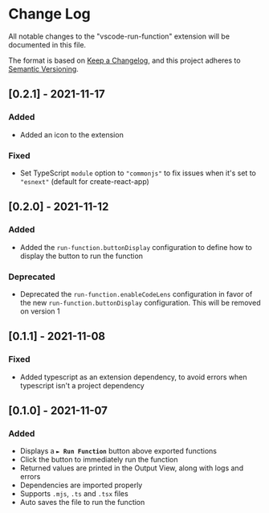 # Change Log

All notable changes to the "vscode-run-function" extension will be documented in this file.

The format is based on [Keep a Changelog](https://keepachangelog.com/en/1.0.0/),
and this project adheres to [Semantic Versioning](https://semver.org/spec/v2.0.0.html).

## [0.2.1] - 2021-11-17

### Added

-   Added an icon to the extension

### Fixed

-   Set TypeScript `module` option to `"commonjs"` to fix issues when it's set to `"esnext"` (default for create-react-app)

## [0.2.0] - 2021-11-12

### Added

-   Added the `run-function.buttonDisplay` configuration to define how to display the button to run the function

### Deprecated

-   Deprecated the `run-function.enableCodeLens` configuration in favor of the new `run-function.buttonDisplay` configuration. This will be removed on version 1

## [0.1.1] - 2021-11-08

### Fixed

-   Added typescript as an extension dependency, to avoid errors when typescript isn't a project dependency

## [0.1.0] - 2021-11-07

### Added

-   Displays a **`► Run Function`** button above exported functions
-   Click the button to immediately run the function
-   Returned values are printed in the Output View, along with logs and errors
-   Dependencies are imported properly
-   Supports `.mjs`, `.ts` and `.tsx` files
-   Auto saves the file to run the function
